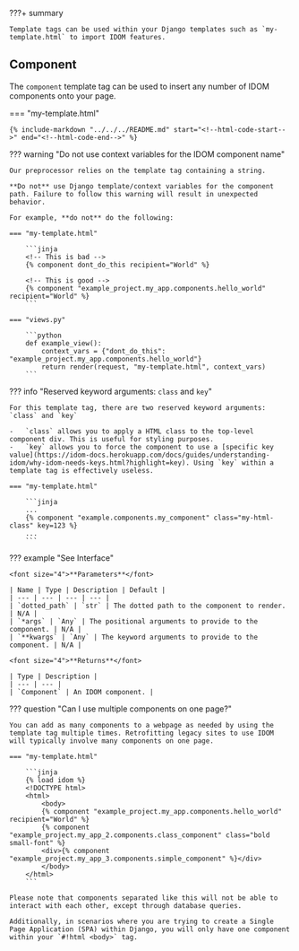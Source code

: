 ???+ summary

    Template tags can be used within your Django templates such as `my-template.html` to import IDOM features.

## Component

The `component` template tag can be used to insert any number of IDOM components onto your page.

=== "my-template.html"

    {% include-markdown "../../../README.md" start="<!--html-code-start-->" end="<!--html-code-end-->" %}

<!--context-start-->

??? warning "Do not use context variables for the IDOM component name"

    Our preprocessor relies on the template tag containing a string.

    **Do not** use Django template/context variables for the component path. Failure to follow this warning will result in unexpected behavior.

    For example, **do not** do the following:

    === "my-template.html"

        ```jinja
        <!-- This is bad -->
        {% component dont_do_this recipient="World" %}

        <!-- This is good -->
        {% component "example_project.my_app.components.hello_world" recipient="World" %}
        ```

    === "views.py"

        ```python
        def example_view():
            context_vars = {"dont_do_this": "example_project.my_app.components.hello_world"}
            return render(request, "my-template.html", context_vars)
        ```

<!--context-end-->
<!--kwarg-start-->

??? info "Reserved keyword arguments: `class` and `key`"

    For this template tag, there are two reserved keyword arguments: `class` and `key`

    -   `class` allows you to apply a HTML class to the top-level component div. This is useful for styling purposes.
    -   `key` allows you to force the component to use a [specific key value](https://idom-docs.herokuapp.com/docs/guides/understanding-idom/why-idom-needs-keys.html?highlight=key). Using `key` within a template tag is effectively useless.

    === "my-template.html"

        ```jinja
        ...
        {% component "example.components.my_component" class="my-html-class" key=123 %}
        ...
        ```

<!--kwarg-end-->

??? example "See Interface"

    <font size="4">**Parameters**</font>

    | Name | Type | Description | Default |
    | --- | --- | --- | --- |
    | `dotted_path` | `str` | The dotted path to the component to render. | N/A |
    | `*args` | `Any` | The positional arguments to provide to the component. | N/A |
    | `**kwargs` | `Any` | The keyword arguments to provide to the component. | N/A |

    <font size="4">**Returns**</font>

    | Type | Description |
    | --- | --- |
    | `Component` | An IDOM component. |

<!--multiple-components-start-->

??? question "Can I use multiple components on one page?"

    You can add as many components to a webpage as needed by using the template tag multiple times. Retrofitting legacy sites to use IDOM will typically involve many components on one page.

    === "my-template.html"

        ```jinja
        {% load idom %}
        <!DOCTYPE html>
        <html>
            <body>
            {% component "example_project.my_app.components.hello_world" recipient="World" %}
            {% component "example_project.my_app_2.components.class_component" class="bold small-font" %}
            <div>{% component "example_project.my_app_3.components.simple_component" %}</div>
            </body>
        </html>
        ```

    Please note that components separated like this will not be able to interact with each other, except through database queries.

    Additionally, in scenarios where you are trying to create a Single Page Application (SPA) within Django, you will only have one component within your `#!html <body>` tag.

<!--multiple-components-end-->
